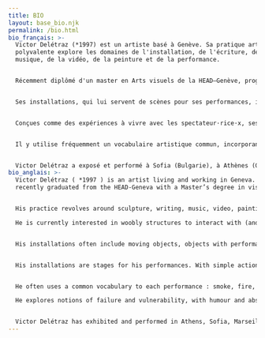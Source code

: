```yaml
---
title: BIO
layout: base_bio.njk
permalink: /bio.html
bio_français: >-
  Victor Delétraz (*1997) est un artiste basé à Genève. Sa pratique artistique
  polyvalente explore les domaines de l'installation, de l'écriture, de la
  musique, de la vidéo, de la peinture et de la performance.


  Récemment diplômé d'un master en Arts visuels de la HEAD–Genève, programme Work.Master - Pratiques artistiques contemporaines, Victor Delétraz adopte une approche singulière pour chaque projet, utilisant l’installation et la performance pour transformer des objets ordinaires en éléments de reflexion, explorant des narrations à la fois caricaturales, étranges et engagées. À travers une esthétique mêlant le spectaculaire et l’absurde, ses interventions se déploient entre le geste défini et l’improvisation, cherchant à générer une tension dans la vulnérabilité d’actions fragiles et instables.


  Ses installations, qui lui servent de scènes pour ses performances, intègrent souvent des objets aux origines et typologies variées, dont il se sert pour faire ressortir leur potentiel performatif. Ces mêmes objets évoluent dans le temps et peuvent intégrer des projets futurs, formant ainsi un corpus artistique distinct caractérisé par un vocabulaire visuel basé sur la répétition.


  Conçues comme des expériences à vivre avec les spectateur·rice·x, ses performances créent des espaces où la spontanéité est mise en jeu. Elles abordent des questions politiques et poétiques autour des concepts d’échec et d’instabilité, de sécurité, de consumérisme ou de notre rapport aux communautés. Elles se situent à la lisière entre critique institutionnelle et imaginaire militant.


  Il y utilise fréquemment un vocabulaire artistique commun, incorporant des éléments tels que la fumée, le feu, la mousse, des effets superflus ou anodins, des textes, de la musique et des interactions avec le public.


  Victor Delétraz a exposé et performé à Sofia (Bulgarie), à Athènes (Grèce), en Suisse dans plusieurs espaces d’arts indépendants comme Zabriskie, Soul2Soul RU, Topic, l’Espace 3353, la BIG 21 & 23 ou La Becque.
bio_anglais: >-
  Victor Delétraz ( *1997 ) is an artist living and working in Geneva. He
  recently graduated from the HEAD-Geneva with a Master’s degree in visual arts.


  His practice revolves around sculpture, writing, music, video, painting and performance. Imagining each project as a unique situation to be dealt with in the moment, his work questions the world around him, transforming everyday objects and their meanings to create other narratives and writing, both absurd and engaged. 

  He is currently interested in woobly structures to interact with (and get inside), silly & powerful poems, slides & tricks in white cube and clowny rusty dances.


  His installations often include moving objects, objects with performative potentials, that can be activated or desactivated, sculptures that colapse by themselves or ready made / found pieces in conversation with well-made pieces.


  His installations are stages for his performances. With simple actions that may seem unmastered, he composes with improvisation and defined, rehearsed gestures. He creates frameworks that allow surprises to happen and thus instantaneous and honest moments that go beyond him like a tropism.


  He often uses a common vocabulary to each performance : smoke, fire, spectacular or failed special effects, text, music or interaction with the audience.

  He explores notions of failure and vulnerability, with humour and absurdity. 


  Victor Delétraz has exhibited and performed in Athens, Sofia, Marseille, Geneva at Soul2Soul, Topic, Espace 3353, at he BIG 21 & 23 and had his first solo show at Zabriskie Point curated by Limbo Space in November 2023.
---
```

